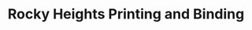---
title: "Rocky Heights Printing and Binding"
url: /homewood/rocky-heights-printing-and-binding/
shop: copyshop
---